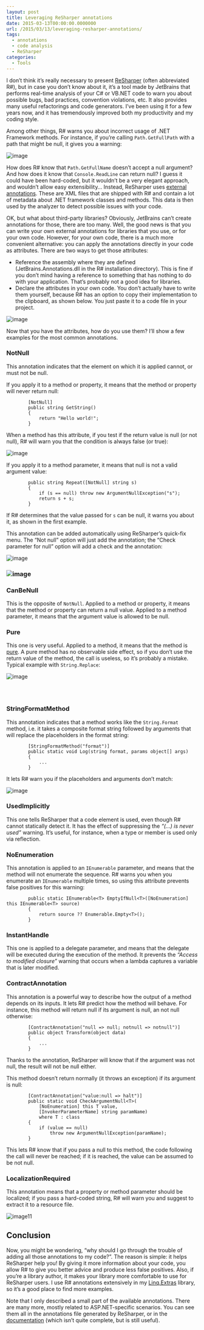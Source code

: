 ```yaml
---
layout: post
title: Leveraging ReSharper annotations
date: 2015-03-13T00:00:00.0000000
url: /2015/03/13/leveraging-resharper-annotations/
tags:
  - annotations
  - code analysis
  - ReSharper
categories:
  - Tools
---
```



I don’t think it’s really necessary to present [ReSharper](https://www.jetbrains.com/resharper/) (often abbreviated R#), but in case you don’t know about it, it’s a tool made by JetBrains that performs real-time analysis of your C# or VB.NET code to warn you about possible bugs, bad practices, convention violations, etc. It also provides many useful refactorings and code generators. I’ve been using it for a few years now, and it has tremendously improved both my productivity and my coding style.

Among other things, R# warns you about incorrect usage of .NET Framework methods. For instance, if you’re calling `Path.GetFullPath` with a path that might be null, it gives you a warning:

![image](image5.png "image")

How does R# know that `Path.GetFullName` doesn’t accept a null argument? And how does it know that `Console.ReadLine` can return null? I guess it could have been hard-coded, but it wouldn’t be a very elegant approach, and wouldn’t allow easy extensibility… Instead, ReSharper uses [external annotations](https://www.jetbrains.com/help/resharper/Code_Analysis__External_Annotations.html). These are XML files that are shipped with R# and contain a lot of metadata about .NET framework classes and methods. This data is then used by the analyzer to detect possible issues with your code.

OK, but what about third-party libraries? Obviously, JetBrains can’t create annotations for those, there are too many. Well, the good news is that you can write your own external annotations for libraries that you use, or for your own code. However, for your own code, there is a much more convenient alternative: you can apply the annotations directly in your code as attributes. There are two ways to get those attributes:

- Reference the assembly where they are defined (JetBrains.Annotations.dll in the R# installation directory). This is fine if you don’t mind having a reference to something that has nothing to do with your application. That’s probably not a good idea for libraries.
- Declare the attributes in your own code. You don’t actually have to write them yourself, because R# has an option to copy their implementation to the clipboard, as shown below. You just paste it to a code file in your project.


![image](image1.png "image")

Now that you have the attributes, how do you use them? I’ll show a few examples for the most common annotations.

### NotNull

This annotation indicates that the element on which it is applied cannot, or must not be null.

If you apply it to a method or property, it means that the method or property will never return null:



```
        [NotNull]
        public string GetString()
        {
            return "Hello world!";
        }
```

When a method has this attribute, if you test if the return value is null (or not null), R# will warn you that the condition is always false (or true):

![image](image6.png "image")



If you apply it to a method parameter, it means that null is not a valid argument value:

```
        public string Repeat([NotNull] string s)
        {
            if (s == null) throw new ArgumentNullException("s");
            return s + s;
        }
```

If R# determines that the value passed for `s` can be null, it warns you about it, as shown in the first example.

This annotation can be added automatically using ReSharper’s quick-fix menu. The “Not null” option will just add the annotation; the “Check parameter for null” option will add a check and the annotation:

![image](image7.png "image")

### ![image](image8.png "image")



### CanBeNull

This is the opposite of `NotNull`. Applied to a method or property, it means that the method or property can return a null value. Applied to a method parameter, it means that the argument value is allowed to be null.

### Pure

This one is very useful. Applied to a method, it means that the method is [pure](https://en.wikipedia.org/wiki/Pure_function). A pure method has no observable side effect, so if you don’t use the return value of the method, the call is useless, so it’s probably a mistake. Typical example with `String.Replace`:

![image](image9.png "image")

###  

### StringFormatMethod

This annotation indicates that a method works like the `String.Format` method, i.e. it takes a composite format string followed by arguments that will replace the placeholders in the format string:

```
        [StringFormatMethod("format")]
        public static void Log(string format, params object[] args)
        {
            ...
        }
```

It lets R# warn you if the placeholders and arguments don’t match:

![image](image10.png "image")

### UsedImplicitly

This one tells ReSharper that a code element is used, even though R# cannot statically detect it. It has the effect of suppressing the *“(…) is never used”* warning. It’s useful, for instance, when a type or member is used only via reflection.

### NoEnumeration

This annotation is applied to an `IEnumerable` parameter, and means that the method will not enumerate the sequence. R# warns you when you enumerate an `IEnumerable` multiple times, so using this attribute prevents false positives for this warning:



```
        public static IEnumerable<T> EmptyIfNull<T>([NoEnumeration] this IEnumerable<T> source)
        {
            return source ?? Enumerable.Empty<T>();
        }
```



### InstantHandle

This one is applied to a delegate parameter, and means that the delegate will be executed during the execution of the method. It prevents the *“Access to modified closure”* warning that occurs when a lambda captures a variable that is later modified.

### ContractAnnotation

This annotation is a powerful way to describe how the output of a method depends on its inputs. It lets R# predict how the method will behave. For instance, this method will return null if its argument is null, an not null otherwise:



```
        [ContractAnnotation("null => null; notnull => notnull")]
        public object Transform(object data)
        {
            ...
        }
```

Thanks to the annotation, ReSharper will know that if the argument was not null, the result will not be null either.

This method doesn’t return normally (it throws an exception) if its argument is null:

```
        [ContractAnnotation("value:null => halt")]
        public static void CheckArgumentNull<T>(
            [NoEnumeration] this T value,
            [InvokerParameterName] string paramName)
            where T : class
        {
            if (value == null)
                throw new ArgumentNullException(paramName);
        }
```

This lets R# know that if you pass a null to this method, the code following the call will never be reached; if it is reached, the value can be assumed to be not null.

### LocalizationRequired

This annotation means that a property or method parameter should be localized; if you pass a hard-coded string, R# will warn you and suggest to extract it to a resource file.

![image11](image111.png "image11")

## Conclusion

Now, you might be wondering, “why should I go through the trouble of adding all those annotations to my code?”. The reason is simple: it helps ReSharper help you! By giving it more information about your code, you allow R# to give you better advice and produce less false positives. Also, if you’re a library author, it makes your library more comfortable to use for ReSharper users. I use R# annotations extensively in my [Linq.Extras](https://github.com/thomaslevesque/Linq.Extras) library, so it’s a good place to find more examples.

Note that I only described a small part of the available annotations. There are many more, mostly related to ASP.NET-specific scenarios. You can see them all in the annotations file generated by ReSharper, or in the [documentation](https://www.jetbrains.com/help/resharper/Reference__Code_Annotation_Attributes.html) (which isn’t quite complete, but is still useful).

